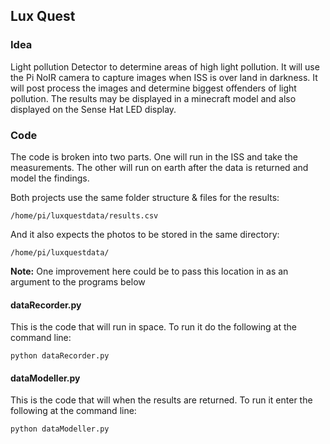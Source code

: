 ## Lux Quest

### Idea

Light pollution Detector to determine areas of high light pollution. 
It will use the Pi NoIR camera to capture images when ISS is over land in darkness. 
It will post process the images and determine biggest offenders of light pollution. 
The results may be displayed in a minecraft model and also displayed on the Sense Hat LED display.

### Code

The code is broken into two parts. One will run in the ISS and take the measurements. 
The other will run on earth after the data is returned and model the findings.

Both projects use the same folder structure & files for the results:

`/home/pi/luxquestdata/results.csv`

And it also expects the photos to be stored in the same directory:

`/home/pi/luxquestdata/`

**Note:** One improvement here could be to pass this location in as an argument to the programs below

#### dataRecorder.py

This is the code that will run in space. To run it do the following at the command line:

`python dataRecorder.py`

#### dataModeller.py

This is the code that will when the results are returned. To run it enter the following at the command line:

`python dataModeller.py`
